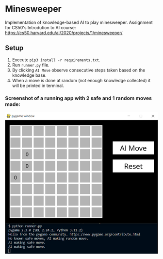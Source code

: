 # Minesweeper
Implementation of knowledge-based AI to play minesweeper. Assignment for CS50's Introdution to AI course: https://cs50.harvard.edu/ai/2020/projects/1/minesweeper/

## Setup
1. Execute ```pip3 install -r requirements.txt```.
2. Run ```runner.py``` file.
3. By clicking ```AI Move``` observe consecutive steps taken based on the knowledge base.
4. When a move is done at random (not enough knowledge collected) it will be printed in terminal.

### Screenshot of a running app with 2 safe and 1 random moves made:
![App window](/Screenshots/minesweeper_1.PNG)
